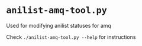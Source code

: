# `anilist-amq-tool.py`

Used for modifying anilist statuses for amq

Check `./anilist-amq-tool.py --help` for instructions

